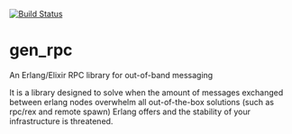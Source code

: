 [![Build Status](https://travis-ci.org/linearregression/gen_rpc.svg)](https://travis-ci.org/linearregression/gen_rpc)

# gen_rpc
An Erlang/Elixir RPC library for out-of-band messaging

It is a library designed to solve when the amount of messages exchanged between erlang nodes overwhelm all out-of-the-box solutions (such as rpc/rex and remote spawn) Erlang offers and the stability of your infrastructure is threatened.

